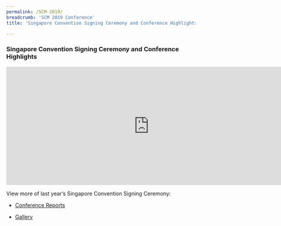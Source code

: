 ```yaml
---
permalink: /SCM-2019/
breadcrumb: 'SCM 2019 Conference'
title: 'Singapore Convention Signing Ceremony and Conference Highlights'

---
```



### **Singapore Convention Signing Ceremony and Conference Highlights**

<iframe width="760" height="315" src="https://www.youtube.com/embed/H9dRramz9mw" frameborder="0" allow="accelerometer; autoplay; encrypted-media; gyroscope; picture-in-picture" allowfullscreen></iframe>

View more of last year’s Singapore Convention Signing Ceremony:

* [Conference Reports](/scm-2019/conference-reports/)

* [Gallery](/scm-2019/gallery-photos/)


 
